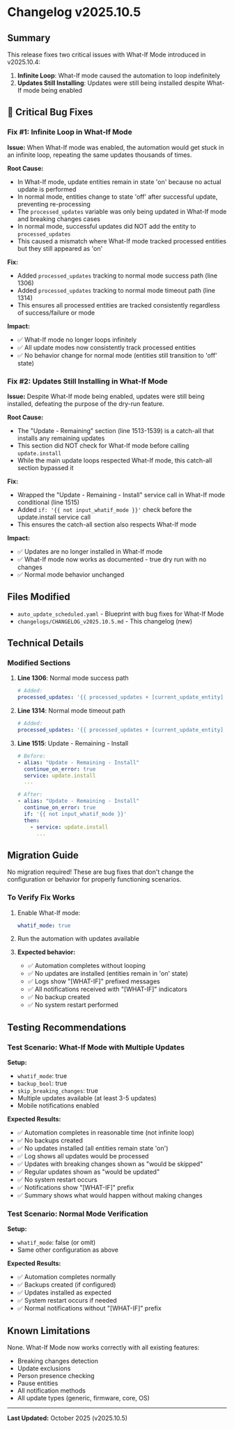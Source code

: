 # Changelog v2025.10.5

## Summary
This release fixes two critical issues with What-If Mode introduced in v2025.10.4:
1. **Infinite Loop**: What-If mode caused the automation to loop indefinitely
2. **Updates Still Installing**: Updates were still being installed despite What-If mode being enabled

## 🐛 Critical Bug Fixes

### Fix #1: Infinite Loop in What-If Mode

**Issue:** When What-If mode was enabled, the automation would get stuck in an infinite loop, repeating the same updates thousands of times.

**Root Cause:** 
- In What-If mode, update entities remain in state 'on' because no actual update is performed
- In normal mode, entities change to state 'off' after successful update, preventing re-processing
- The `processed_updates` variable was only being updated in What-If mode and breaking changes cases
- In normal mode, successful updates did NOT add the entity to `processed_updates`
- This caused a mismatch where What-If mode tracked processed entities but they still appeared as 'on'

**Fix:**
- Added `processed_updates` tracking to normal mode success path (line 1306)
- Added `processed_updates` tracking to normal mode timeout path (line 1314)
- This ensures all processed entities are tracked consistently regardless of success/failure or mode

**Impact:**
- ✅ What-If mode no longer loops infinitely
- ✅ All update modes now consistently track processed entities
- ✅ No behavior change for normal mode (entities still transition to 'off' state)

### Fix #2: Updates Still Installing in What-If Mode

**Issue:** Despite What-If mode being enabled, updates were still being installed, defeating the purpose of the dry-run feature.

**Root Cause:**
- The "Update - Remaining" section (line 1513-1539) is a catch-all that installs any remaining updates
- This section did NOT check for What-If mode before calling `update.install`
- While the main update loops respected What-If mode, this catch-all section bypassed it

**Fix:**
- Wrapped the "Update - Remaining - Install" service call in What-If mode conditional (line 1515)
- Added `if: '{{ not input_whatif_mode }}'` check before the update.install service call
- This ensures the catch-all section also respects What-If mode

**Impact:**
- ✅ Updates are no longer installed in What-If mode
- ✅ What-If mode now works as documented - true dry run with no changes
- ✅ Normal mode behavior unchanged

## Files Modified

- `auto_update_scheduled.yaml` - Blueprint with bug fixes for What-If Mode
- `changelogs/CHANGELOG_v2025.10.5.md` - This changelog (new)

## Technical Details

### Modified Sections

1. **Line 1306**: Normal mode success path
   ```yaml
   # Added:
   processed_updates: '{{ processed_updates + [current_update_entity] }}'
   ```

2. **Line 1314**: Normal mode timeout path
   ```yaml
   # Added:
   processed_updates: '{{ processed_updates + [current_update_entity] }}'
   ```

3. **Line 1515**: Update - Remaining - Install
   ```yaml
   # Before:
   - alias: "Update - Remaining - Install"
     continue_on_error: true
     service: update.install
     ...
   
   # After:
   - alias: "Update - Remaining - Install"
     continue_on_error: true
     if: '{{ not input_whatif_mode }}'
     then:
       - service: update.install
         ...
   ```

## Migration Guide

No migration required! These are bug fixes that don't change the configuration or behavior for properly functioning scenarios.

### To Verify Fix Works

1. Enable What-If mode:
   ```yaml
   whatif_mode: true
   ```

2. Run the automation with updates available

3. **Expected behavior:**
   - ✅ Automation completes without looping
   - ✅ No updates are installed (entities remain in 'on' state)
   - ✅ Logs show "[WHAT-IF]" prefixed messages
   - ✅ All notifications received with "[WHAT-IF]" indicators
   - ✅ No backup created
   - ✅ No system restart performed

## Testing Recommendations

### Test Scenario: What-If Mode with Multiple Updates

**Setup:**
- `whatif_mode`: true
- `backup_bool`: true
- `skip_breaking_changes`: true
- Multiple updates available (at least 3-5 updates)
- Mobile notifications enabled

**Expected Results:**
- ✅ Automation completes in reasonable time (not infinite loop)
- ✅ No backups created
- ✅ No updates installed (all entities remain state 'on')
- ✅ Log shows all updates would be processed
- ✅ Updates with breaking changes shown as "would be skipped"
- ✅ Regular updates shown as "would be updated"
- ✅ No system restart occurs
- ✅ Notifications show "[WHAT-IF]" prefix
- ✅ Summary shows what would happen without making changes

### Test Scenario: Normal Mode Verification

**Setup:**
- `whatif_mode`: false (or omit)
- Same other configuration as above

**Expected Results:**
- ✅ Automation completes normally
- ✅ Backups created (if configured)
- ✅ Updates installed as expected
- ✅ System restart occurs if needed
- ✅ Normal notifications without "[WHAT-IF]" prefix

## Known Limitations

None. What-If Mode now works correctly with all existing features:
- Breaking changes detection
- Update exclusions
- Person presence checking
- Pause entities
- All notification methods
- All update types (generic, firmware, core, OS)

---

**Last Updated:** October 2025 (v2025.10.5)

